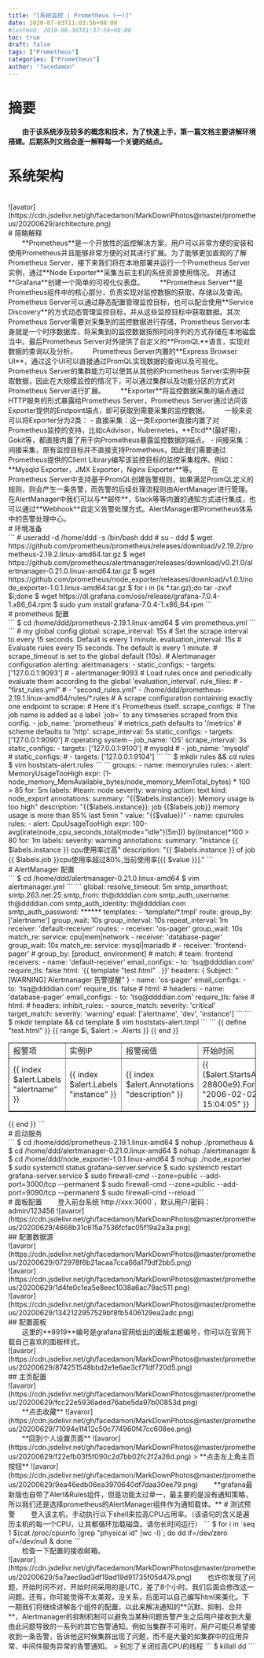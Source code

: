 ```yaml
---
title: "[系统监控 | Prometheus (一)]"
date: 2020-07-03T11:03:56+08:00
#lastmod: 2019-08-30T01:37:56+08:00
toc: true
draft: false
tags: ["Prometheus"]
categories: ["Prometheus"]
author: "facedamon"
---
```


# 摘要
&emsp;&emsp;**由于该系统涉及较多的概念和技术，为了快速上手，第一篇文档主要讲解环境搭建。后期系列文档会逐一解释每一个关键的结点。**
</br>
# 系统架构
</br>
![avator](https://cdn.jsdelivr.net/gh/facedamon/MarkDownPhotos@master/prometheus/20200629/architecture.png)
</br>
# 简略解释
</br>
&emsp;&emsp;**Prometheus**是一个开放性的监控解决方案，用户可以非常方便的安装和使用Prometheus并且能够非常方便的对其进行扩展。为了能够更加直观的了解Prometheus Server，接下来我们将在本地部署并运行一个Prometheus Server实例，通过**Node Exporter**采集当前主机的系统资源使用情况。 并通过**Grafana**创建一个简单的可视化仪表盘。
&emsp;&emsp;**Prometheus Server**是Prometheus组件中的核心部分，负责实现对监控数据的获取，存储以及查询。 Prometheus Server可以通过静态配置管理监控目标，也可以配合使用**Service Discovery**的方式动态管理监控目标，并从这些监控目标中获取数据。其次Prometheus Server需要对采集到的监控数据进行存储，Prometheus Server本身就是一个时序数据库，将采集到的监控数据按照时间序列的方式存储在本地磁盘当中。最后Prometheus Server对外提供了自定义的**PromQL**语言，实现对数据的查询以及分析。
&emsp;&emsp;Prometheus Server内置的**Express Browser UI**，通过这个UI可以直接通过PromQL实现数据的查询以及可视化。
&emsp;&emsp;Prometheus Server的集群能力可以使其从其他的Prometheus Server实例中获取数据，因此在大规模监控的情况下，可以通过集群以及功能分区的方式对Prometheus Server进行扩展。
&emsp;&emsp;**Exporter**将监控数据采集的端点通过HTTP服务的形式暴露给Prometheus Server，Prometheus Server通过访问该Exporter提供的Endpoint端点，即可获取到需要采集的监控数据。
&emsp;&emsp;一般来说可以将Exporter分为2类：
- 直接采集：这一类Exporter直接内置了对Prometheus监控的支持，比如cAdvisor，Kubernetes，**Etcd**(最好用)，Gokit等，都直接内置了用于向Prometheus暴露监控数据的端点。
- 间接采集：间接采集，原有监控目标并不直接支持Prometheus，因此我们需要通过Prometheus提供的Client Library编写该监控目标的监控采集程序。例如： **Mysqld Exporter，JMX Exporter，Nginx Exporter**等。
&emsp;&emsp;在Prometheus Server中支持基于PromQL创建告警规则，如果满足PromQL定义的规则，则会产生一条告警，而告警的后续处理流程则由AlertManager进行管理。在AlertManager中我们可以与**邮件**，Slack等等内置的通知方式进行集成，也可以通过**Webhook**自定义告警处理方式。AlertManager即Prometheus体系中的告警处理中心。
</br>
# 环境准备
</br>
```
# useradd -d /home/ddd -s /bin/bash ddd
# su - ddd
$ wget https://github.com/prometheus/prometheus/releases/download/v2.19.2/prometheus-2.19.2.linux-amd64.tar.gz
$ wget https://github.com/prometheus/alertmanager/releases/download/v0.21.0/alertmanager-0.21.0.linux-amd64.tar.gz
$ wget https://github.com/prometheus/node_exporter/releases/download/v1.0.1/node_exporter-1.0.1.linux-amd64.tar.gz
$ for i in (ls *.tar.gz);do tar -zxvf $i;done
$ wget https://dl.grafana.com/oss/release/grafana-7.0.4-1.x86_64.rpm
$ sudo yum install grafana-7.0.4-1.x86_64.rpm
```
</br>
# prometheus 配置
</br>
```
$ cd /home/ddd/prometheus-2.19.1.linux-amd64
$ vim prometheus.yml
```
```
# my global config
global:
  scrape_interval:     15s # Set the scrape interval to every 15 seconds. Default is every 1 minute.
  evaluation_interval: 15s # Evaluate rules every 15 seconds. The default is every 1 minute.
  # scrape_timeout is set to the global default (10s).
# Alertmanager configuration
alerting:
  alertmanagers:
  - static_configs:
    - targets: ['127.0.0.1:9093']
      # - alertmanager:9093
# Load rules once and periodically evaluate them according to the global 'evaluation_interval'.
rule_files:
  # - "first_rules.yml"
  # - "second_rules.yml"
  - /home/ddd/prometheus-2.19.1.linux-amd64/rules/*.rules
# A scrape configuration containing exactly one endpoint to scrape:
# Here it's Prometheus itself.
scrape_configs:
  # The job name is added as a label `job=<job_name>` to any timeseries scraped from this config.
  - job_name: 'prometheus'
    # metrics_path defaults to '/metrics'
    # scheme defaults to 'http'.
    scrape_interval: 5s
    static_configs:
    - targets: ['127.0.0.1:9090']
  # operating system
  - job_name: 'OS'
    scrape_interval: 3s
    static_configs:
        - targets: ['127.0.0.1:9100']
  # mysqld
  # - job_name: 'mysqld'
  #  static_configs:
  #      - targets: ['127.0.0.1:9104']
```
```
$ mkdir rules && cd rules
$ vim hoststats-alert.rules
```
```
 groups:
 - name: memoryrules
   rules:
   - alert: MemoryUsageTooHigh
     expr: (1-node_memory_MemAvailable_bytes/node_memory_MemTotal_bytes) * 100 > 85
     for: 5m
     labels:
       #team: node
       severity: warning
       action: text
       kind: node_export
     annotations:
       summary: "{{$labels.instance}}: Memory usage is too high"
       description: "{{$labels.instance}}: job {{$labels.job}} memory usage is more than 85% last 5min "
       value: "{{$value}}"
 - name: cpurules
   rules:
   - alert: CpuUsageTooHigh
     expr: 100-avg(irate(node_cpu_seconds_total{mode="idle"}[5m])) by(instance)*100 > 80
     for: 1m
     labels:
       severity: warning
     annotations:
       summary: "Instance {{ $labels.instance }} cpu使用率过高"
       description: "{{ $labels.instance }} of job {{ $labels.job }}cpu使用率超过80%,当前使用率[{{ $value }}]."
```
</br>
# AlertManager 配置
</br>
```
$ cd /home/ddd/alertmanager-0.21.0.linux-amd64
$ vim alertmanager.yml
```
```
global:
  resolve_timeout: 5m
  smtp_smarthost: smtp.263.net:25
  smtp_from: th@ddddian.com
  smtp_auth_username: th@ddddian.com
  smtp_auth_identity: th@ddddian.com
  smtp_auth_password: ******
templates:
  - 'template/*.tmpl'
route:
  group_by: ['alertname']
  group_wait: 10s
  group_interval: 10s
  repeat_interval: 1m
  receiver: 'default-receiver'
  routes:
  - receiver: 'os-pager'
    group_wait: 10s
    match_re:
      service: cpu|mem|network
  - receiver: 'database-pager'
    group_wait: 10s
    match_re:
      service: mysql|mariadb
 # - receiver: 'frontend-pager'
 #   group_by: [product, environment]
 #   match:
 #     team: frontend
receivers:
  - name: 'default-receiver'
    email_configs:
    - to: 'tsq@ddddian.com'
      require_tls: false
      html: '{{ template "test.html" . }}'
      headers: { Subject: "[WARNING] Alertmanager 告警提醒" }
  - name: 'os-pager'
    email_configs:
    - to: 'tsq@ddddian.com'
      require_tls: false
   #   html:
   #   headers:
  - name: 'database-pager'
    email_configs:
    - to: 'tsq@ddddian.com'
      require_tls: false
   #   html:
   #   headers:
inhibit_rules:
  - source_match:
       severity: 'critical'
    target_match:
       severity: 'warning'
    equal: ['alertname', 'dev', 'instance']
```
```
$ mkdir template && cd template
$ vim hoststats-alert.tmpl
```
```
{{ define "test.html" }}
 <table border="1">
         <tr>
                 <td>报警项</td>
                 <td>实例IP</td>
                 <td>报警阀值</td>
                 <td>开始时间</td>
         </tr>
         {{ range $i, $alert := .Alerts }}
                 <tr>
                         <td>{{ index $alert.Labels "alertname" }}</td>
                         <td>{{ index $alert.Labels "instance" }}</td>
                         <td>{{ index $alert.Annotations "description" }}</td>
                         <td>{{ ($alert.StartsAt.Add 28800e9).Format "2006-02-02 15:04:05" }}</td>
                 </tr>
         {{ end }}
 </table>
 {{ end }}
```
</br>
# 启动服务
</br>
```
$ cd /home/ddd/prometheus-2.19.1.linux-amd64
$ nohup ./prometheus &
$ cd /home/ddd/alertmanager-0.21.0.linux-amd64
$ nohup ./alertmanager &
$ cd /home/ddd/node_exporter-1.0.1.linux-amd64
$ nohup ./node_exporter
$ sudo systemctl status grafana-server.service
$ sudo systemctl restart grafana-server.service
$ sudo firewall-cmd --zone=public --add-port=3000/tcp --permanent
$ sudo firewall-cmd --zone=public --add-port=9090/tcp --permanent
$ sudo firewall-cmd --reload
```
</br>
# 面板配置
&emsp;&emsp;登入前台系统`http://xxx:3000`，默认用户/密码：admin/123456
![avaror](https://cdn.jsdelivr.net/gh/facedamon/MarkDownPhotos@master/prometheus/20200629/4668b31c615a7536fcfac05f19a2a3a.png)
</br>
## 配置数据源
</br>
![avaror](https://cdn.jsdelivr.net/gh/facedamon/MarkDownPhotos@master/prometheus/20200629/072978f6b21acaa7cca66a179df2bb5.png)
</br>
![avaror](https://cdn.jsdelivr.net/gh/facedamon/MarkDownPhotos@master/prometheus/20200629/1d4fe0c1ea5e8eec1038a6ac79ac511.png)
</br>
![avaror](https://cdn.jsdelivr.net/gh/facedamon/MarkDownPhotos@master/prometheus/20200629/1342122957529bf8fb5406129ea2adc.png)
</br>
## 配置面板
</br>
&emsp;&emsp;这里的**8919**编号是grafana官网给出的面板主题编号，你可以在官网下载自己喜欢的面板样式。
</br>
![avaror](https://cdn.jsdelivr.net/gh/facedamon/MarkDownPhotos@master/prometheus/20200629/874251548bbd2e1e6ae3cf71df720d5.png)
</br>
## 主页配置
</br>
![avaror](https://cdn.jsdelivr.net/gh/facedamon/MarkDownPhotos@master/prometheus/20200629/fcc22e5936aded76abe5da97b00853d.png)
</br>&emsp;&emsp;**点击收藏**
![avaror](https://cdn.jsdelivr.net/gh/facedamon/MarkDownPhotos@master/prometheus/20200629/71094e1f412c50c774960f47cc608ee.png)
</br>
&emsp;&emsp;**回到个人设置页面**
![avaror](https://cdn.jsdelivr.net/gh/facedamon/MarkDownPhotos@master/prometheus/20200629/f22efb03f5f090c2d7bb02fc2f2a26d.png)
> **点击左上角主页按钮**
![avaror](https://cdn.jsdelivr.net/gh/facedamon/MarkDownPhotos@master/prometheus/20200629/9ea46edb06ea3970640df7daa30ee79.png)
&emsp;&emsp;**grafana最新版也自带了Alert&Rules组件，但是功能太过单一，最主要的是没有通知策略，所以我们还是选择prometheus的AlertManager组件作为通知载体。**
# 测试预警
&emsp;&emsp;登入该主机，手动执行以下shell来拉高CPU占用率。（该语句的含义是遍历主机的每一个CPU，让其都循环加载磁盘。请勿长时间运行）
```
$ for i in `seq 1 $(cat /proc/cpuinfo |grep "physical id" |wc -l)`; do dd if=/dev/zero of=/dev/null & done
```
</br>
&emsp;&emsp;检查一下配置的接收邮箱。
</br>
![avaror](https://cdn.jsdelivr.net/gh/facedamon/MarkDownPhotos@master/prometheus/20200629/5a7aec9ad3df19ad19d91735f05d479.png)
&emsp;&emsp;也许你发现了问题，开始时间不对，开始时间采用的是UTC，差了8个小时。我们后面会修改这一问题。还有，你可能觉得不太美观，没关系，后面可以自己编写html来美化。下一期我们将继续讲解各个组件的配置，以此来解决通知的**沉默、抑制、合并**，Alertmanager的抑制机制可以避免当某种问题告警产生之后用户接收到大量由此问题导致的一系列的其它告警通知。例如当集群不可用时，用户可能只希望接收到一条告警，告诉他这时候集群出现了问题，而不是大量的如集群中的应用异常、中间件服务异常的告警通知。
> 别忘了关闭拉高CPU的线程
```
$ killall dd
```
